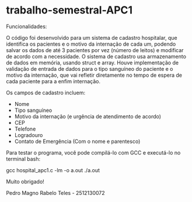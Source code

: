 # trabalho-semestral-APC1 #
Funcionalidades:

O código foi desenvolvido para um sistema de cadastro hospitalar, que identifica os pacientes e o motivo da internação de cada um, podendo salvar os dados de até 3 pacientes por vez (número de leitos) e modificar de acordo com a necessidade. O sistema de cadastro usa armazenamento de dados em memória, usando struct e array. Houve implementação de validação de entrada de dados para o tipo sanguíneo do paciente e o motivo da internação, que vai refletir diretamente no tempo de espera de cada paciente para a enfim internação. 

Os campos de cadastro incluem:

- Nome
- Tipo sanguíneo
- Motivo da internação (e urgência de atendimento de acordo)
- CEP
- Telefone
- Logradouro
- Contato de Emergência (Com o nome e parentesco)

Para testar o programa, você pode compilá-lo com GCC e executá-lo no terminal bash:

gcc hospital_apc1.c -lm -o a.out
./a.out


Muito obrigado!

Pedro Magno Rabelo Teles - 2512130072